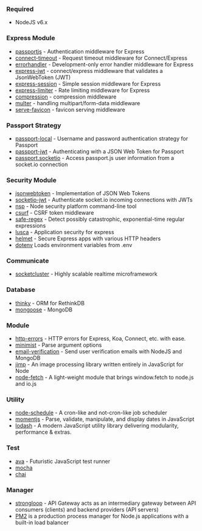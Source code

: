 
### Required
- NodeJS v6.x


### Express Module
- [passportjs](https://github.com/jaredhanson/passport) - Authentication middleware for Express
- [connect-timeout](https://github.com/expressjs/timeout) - Request timeout middleware for Connect/Express
- [errorhandler](https://github.com/expressjs/errorhandler) - Development-only error handler middleware for Express
- [express-jwt](https://github.com/auth0/express-jwt) - connect/express middleware that validates a JsonWebToken (JWT)
- [express-session](https://github.com/expressjs/session) - Simple session middleware for Express
- [express-limiter](https://github.com/ded/express-limiter) - Rate limiting middleware for Express
- [compression](https://github.com/expressjs/compression) - compression middleware
- [multer](https://github.com/expressjs/multer) - handling multipart/form-data middleware
- [serve-favicon](https://github.com/expressjs/serve-favicon) - favicon serving middleware

### Passport Strategy
- [passport-local](https://github.com/jaredhanson/passport-local) - Username and password authentication strategy for Passport
- [passport-jwt](https://github.com/themikenicholson/passport-jwt) - Authenticating with a JSON Web Token for Passport
- [passport.socketio](https://github.com/jfromaniello/passport.socketio) - Access passport.js user information from a socket.io connection

### Security Module
- [jsonwebtoken](https://github.com/auth0/node-jsonwebtoken) - Implementation of JSON Web Tokens
- [socketio-jwt](https://github.com/auth0/socketio-jwt) - Authenticate socket.io incoming connections with JWTs
- [nsp](https://github.com/nodesecurity/nsp) - Node security platform command-line tool
- [csurf](https://github.com/expressjs/csurf) - CSRF token middleware
- [safe-regex](https://github.com/substack/safe-regex) - Detect possibly catastrophic, exponential-time regular expressions
- [lusca](https://github.com/krakenjs/lusca) - Application security for express
- [helmet](https://github.com/helmetjs/helmet) - Secure Express apps with various HTTP headers
- [dotenv](https://github.com/motdotla/dotenv) Loads environment variables from .env

### Communicate
- [socketcluster](https://github.com/SocketCluster/socketcluster) - Highly scalable realtime microframework


### Database
- [thinky](https://github.com/neumino/thinky) - ORM for RethinkDB
- [mongoose](https://github.com/Automattic/mongoose) - MongoDB

### Module
- [http-errors](https://github.com/jshttp/http-errors) - HTTP errors for Express, Koa, Connect, etc. with ease.
- [minimist](https://github.com/substack/minimist) - Parse argument options
- [email-verification](https://github.com/whitef0x0/node-email-verification) - Send user verification emails with NodeJS and MongoDB
- [jimp](https://github.com/oliver-moran/jimp) - An image processing library written entirely in JavaScript for Node
- [node-fetch](https://github.com/bitinn/node-fetch) - A light-weight module that brings window.fetch to node.js and io.js

### Utility
- [node-schedule](https://github.com/node-schedule/node-schedule) - A cron-like and not-cron-like job scheduler
- [momentjs](http://momentjs.com/) - Parse, validate, manipulate, and display dates in JavaScript
- [lodash](https://lodash.com/) - A modern JavaScript utility library delivering modularity, performance & extras.

### Test
- [ava](https://github.com/avajs/ava) - Futuristic JavaScript test runner
- [mocha]()
- [chai](http://chaijs.com/api/bdd/)

### Manager
- [strongloop](https://strongloop.com/node-js/api-gateway/) - API Gateway acts as an intermediary gateway between API consumers (clients) and backend providers (API servers)
- [PM2](https://github.com/Unitech/pm2) is a production process manager for Node.js applications with a built-in load balancer

